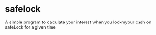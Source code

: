 # safelock
A simple program to calculate your interest when you lockmyour cash on safeLock for a given time
